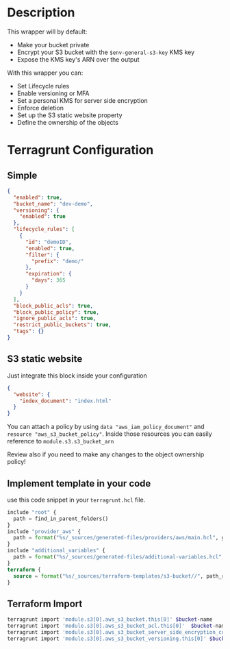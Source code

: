 # Description

This wrapper will by default:

* Make your bucket private
* Encrypt your S3 bucket with the `$env-general-s3-key` KMS key
* Expose the KMS key's ARN over the output

With this wrapper you can:

* Set Lifecycle rules
* Enable versioning or MFA
* Set a personal KMS for server side encryption
* Enforce deletion
* Set up the S3 static website property
* Define the ownership of the objects

# Terragrunt Configuration

## Simple

```json
{
  "enabled": true,
  "bucket_name": "dev-demo",
  "versioning": {
    "enabled": true
  },
  "lifecycle_rules": [
    {
      "id": "demoID",
      "enabled": true,
      "filter": {
        "prefix": "demo/"
      },
      "expiration": {
        "days": 365
      }
    }
  ],
  "block_public_acls": true,
  "block_public_policy": true,
  "ignore_public_acls": true,
  "restrict_public_buckets": true,
  "tags": {}
}
```

## S3 static website

Just integrate this block inside your configuration

```json
{
  "website": {
    "index_document": "index.html"
  }
}
```

You can attach a policy by using  `data "aws_iam_policy_document"` and `resource "aws_s3_bucket_policy"`. Inside those
resources you can easily reference to `module.s3.s3_bucket_arn`

Review also if you need to make any changes to the object ownership policy!

## Implement template in your code

use this code snippet in your `terragrunt.hcl` file.

```terraform
include "root" {
  path = find_in_parent_folders()
}
include "provider_aws" {
  path = format("%s/_sources/generated-files/providers/aws/main.hcl", get_path_to_repo_root())
}
include "additional_variables" {
  path = format("%s/_sources/generated-files/additional-variables.hcl", get_path_to_repo_root())
}
terraform {
  source = format("%s/_sources/terraform-templates/s3-bucket//", path_relative_from_include("root"))
}
```

## Terraform Import

```bash
terragrunt import 'module.s3[0].aws_s3_bucket.this[0]' $bucket-name
terragrunt import 'module.s3[0].aws_s3_bucket_acl.this[0]'  $bucket-name
terragrunt import 'module.s3[0].aws_s3_bucket_server_side_encryption_configuration.this[0]' $bucket-name
terragrunt import 'module.s3[0].aws_s3_bucket_versioning.this[0]' $bucket-name
```
